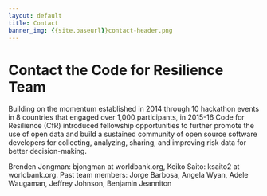 ```yaml
---
layout: default
title: Contact
banner_img: {{site.baseurl}}contact-header.png
---
```


Contact the Code for Resilience Team
====================================

Building on the momentum established in 2014 through 10 hackathon events in 8 countries that engaged over 1,000 participants, in 2015-16 Code for Resilience (CfR) introduced fellowship opportunities to further promote the use of open data and build a sustained community of open source software developers for collecting, analyzing, sharing, and improving risk data for better decision-making.

Brenden Jongman: bjongman at worldbank.org, Keiko Saito: ksaito2 at worldbank.org.
Past team members: Jorge Barbosa, Angela Wyan, Adele Waugaman, Jeffrey Johnson, Benjamin Jeanniton 







